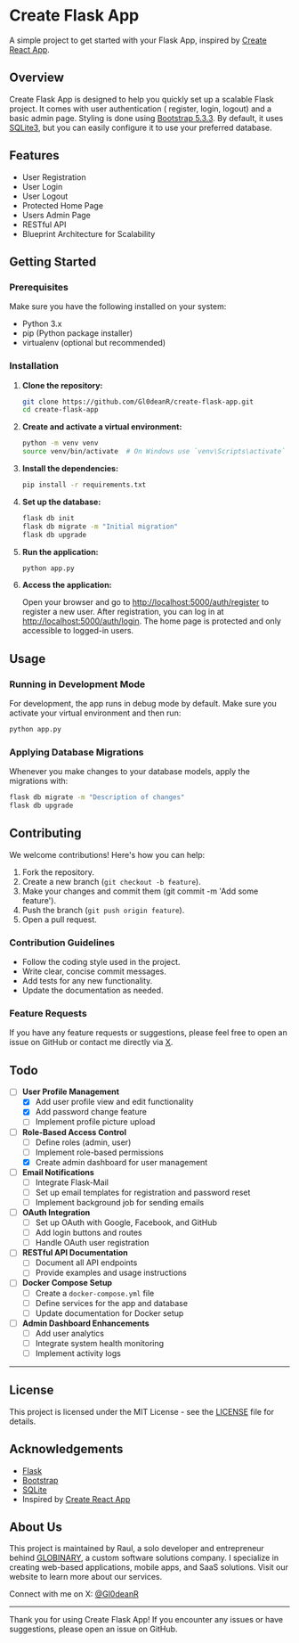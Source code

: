 # Create Flask App

A simple project to get started with your Flask App, inspired
by [Create React App](https://github.com/facebook/create-react-app).

## Overview

Create Flask App is designed to help you quickly set up a scalable Flask project. It comes with user authentication (
register, login, logout) and a basic admin page. Styling is done using [Bootstrap 5.3.3](https://getbootstrap.com/). By
default, it uses [SQLite3](https://www.sqlite.org), but you can easily configure it to use your preferred database.

## Features

- User Registration
- User Login
- User Logout
- Protected Home Page
- Users Admin Page
- RESTful API
- Blueprint Architecture for Scalability

## Getting Started

### Prerequisites

Make sure you have the following installed on your system:

- Python 3.x
- pip (Python package installer)
- virtualenv (optional but recommended)

### Installation

1. **Clone the repository:**

    ```bash
    git clone https://github.com/Gl0deanR/create-flask-app.git
    cd create-flask-app
    ```

2. **Create and activate a virtual environment:**

    ```bash
    python -m venv venv
    source venv/bin/activate  # On Windows use `venv\Scripts\activate`
    ```

3. **Install the dependencies:**

    ```bash
    pip install -r requirements.txt
    ```

4. **Set up the database:**

    ```bash
    flask db init
    flask db migrate -m "Initial migration"
    flask db upgrade
    ```

5. **Run the application:**

    ```bash
    python app.py
    ```

6. **Access the application:**

   Open your browser and go to [http://localhost:5000/auth/register](http://localhost:5000/auth/register) to register a new user.
   After registration, you can log in at [http://localhost:5000/auth/login](http://localhost:5000/auth/login). The home page is
   protected and only accessible to logged-in users.

## Usage

### Running in Development Mode

For development, the app runs in debug mode by default. Make sure you activate your virtual environment and then run:

```bash
python app.py
```

### Applying Database Migrations

Whenever you make changes to your database models, apply the migrations with:

```bash
flask db migrate -m "Description of changes"
flask db upgrade
```

## Contributing

We welcome contributions! Here's how you can help:

1. Fork the repository.
2. Create a new branch (`git checkout -b feature`).
3. Make your changes and commit them (git commit -m 'Add some feature').
4. Push the branch (`git push origin feature`).
5. Open a pull request.

### Contribution Guidelines

- Follow the coding style used in the project.
- Write clear, concise commit messages.
- Add tests for any new functionality.
- Update the documentation as needed.

### Feature Requests

If you have any feature requests or suggestions, please feel free to open an issue on GitHub or contact me directly
via [X](https://x.com/Gl0deanR).

## Todo

- [ ] **User Profile Management**
    - [x] Add user profile view and edit functionality
    - [x] Add password change feature
    - [ ] Implement profile picture upload

- [ ] **Role-Based Access Control**
    - [ ] Define roles (admin, user)
    - [ ] Implement role-based permissions
    - [x] Create admin dashboard for user management

- [ ] **Email Notifications**
    - [ ] Integrate Flask-Mail
    - [ ] Set up email templates for registration and password reset
    - [ ] Implement background job for sending emails

- [ ] **OAuth Integration**
    - [ ] Set up OAuth with Google, Facebook, and GitHub
    - [ ] Add login buttons and routes
    - [ ] Handle OAuth user registration

- [ ] **RESTful API Documentation**
    - [ ] Document all API endpoints
    - [ ] Provide examples and usage instructions

- [ ] **Docker Compose Setup**
    - [ ] Create a `docker-compose.yml` file
    - [ ] Define services for the app and database
    - [ ] Update documentation for Docker setup

- [ ] **Admin Dashboard Enhancements**
    - [ ] Add user analytics
    - [ ] Integrate system health monitoring
    - [ ] Implement activity logs

---

## License

This project is licensed under the MIT License - see the [LICENSE](license) file for details.

## Acknowledgements

- [Flask](https://flask.palletsprojects.com/)
- [Bootstrap](https://getbootstrap.com/)
- [SQLite](https://www.sqlite.org/)
- Inspired by [Create React App](https://create-react-app.dev/)

## About Us

This project is maintained by Raul, a solo developer and entrepreneur behind [GLOBINARY](https://globinary.io/en), a
custom software solutions company. I specialize in creating web-based applications, mobile apps, and SaaS solutions.
Visit our website to learn more about our services.

Connect with me on X: [@Gl0deanR](https://x.com/Gl0deanR)

---

Thank you for using Create Flask App! If you encounter any issues or have suggestions, please open an issue on GitHub.